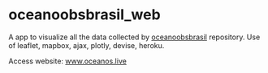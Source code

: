 # oceanoobsbrasil_web

A app to visualize all the data collected by [oceanoobsbrasil](https://github.com/soutobias/oceanoobsbrasil) repository. Use of leaflet, mapbox, ajax, plotly, devise, heroku.

Access website: www.oceanos.live
